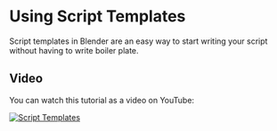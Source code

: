 # Using Script Templates

Script templates in Blender are an easy way to start writing your script without having to write boiler plate. 

## Video

You can watch this tutorial as a video on YouTube:

[![Script Templates](http://img.youtube.com/vi/ywaEhKGBUK0/0.jpg)](http://www.youtube.com/watch?v=ywaEhKGBUK0 "Script Templates")

